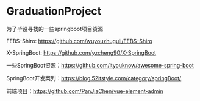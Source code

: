 # GraduationProject
为了毕设寻找的一些springboot项目资源

FEBS-Shiro: https://github.com/wuyouzhuguli/FEBS-Shiro

X-SpringBoot: https://github.com/yzcheng90/X-SpringBoot

一些SpringBoot资源：https://github.com/ityouknow/awesome-spring-boot

SpringBoot开发案列：https://blog.52itstyle.com/category/springBoot/




前端项目：https://github.com/PanJiaChen/vue-element-admin


